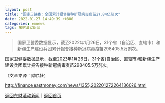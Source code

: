 ```yaml
---
layout: post
title: "国家卫健委：全国累计报告接种新冠病毒疫苗29.84亿剂次"
date: 2022-01-27 14:49:39 +0800
categories: emnews
tags: 东财滚动新闻
---
```

> 国家卫健委数据显示，截至2022年1月26日，31个省（自治区、直辖市）和新疆生产建设兵团累计报告接种新冠病毒疫苗298405.5万剂次。

<p>国家卫健委数据显示，截至2022年1月26日，31个省(自治区、直辖市)和新疆生产建设兵团累计报告接种新冠病毒疫苗298405.5万剂次。</p><p class="em_media">（文章来源：财联社）</p>

<http://finance.eastmoney.com/news/1355,202201272264136026.html>

[返回东财滚动新闻](//finews.withounder.com/emnews/)｜[返回首页](//finews.withounder.com/)